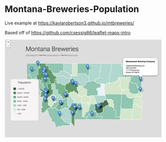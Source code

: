 # Montana-Breweries-Population
Live example at https://kaylarobertson3.github.io/mtbreweries/


Based off of https://github.com/csessig86/leaflet-maps-intro



![Map Preview](https://github.com/kaylarobertson3/Montana-Breweries-Population/blob/master/mtMapPreview.png
 "Map Preview")
